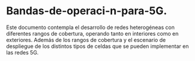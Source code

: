 # Bandas-de-operaci-n-para-5G.
Este documento contempla el desarrollo de redes heterogéneas con diferentes rangos de cobertura, operando tanto en interiores como en exteriores. Además de los rangos de cobertura y el escenario de despliegue de los distintos tipos de celdas que se pueden implementar en las redes 5G.
